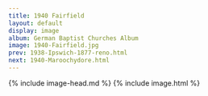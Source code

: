 ```yaml
---
title: 1940 Fairfield
layout: default
display: image
album: German Baptist Churches Album
image: 1940-Fairfield.jpg
prev: 1938-Ipswich-1877-reno.html
next: 1940-Maroochydore.html
---
```

{% include image-head.md %}
{% include image.html %}